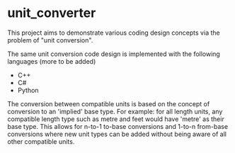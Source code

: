 # unit_converter
This project aims to demonstrate various coding design concepts via the problem of "unit conversion".

The same unit conversion code design is implemented with the following languages (more to be added) 
- C++
- C#
- Python

The conversion between compatible units is based on the concept of conversion to an 'implied' base type.
For example: for all length units, any compatible length type such as metre and feet would have 'metre'
as their base type. This allows for n-to-1 to-base conversions and 1-to-n from-base conversions where new
unit types can be added without being aware of all other compatible units.
